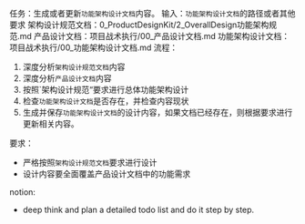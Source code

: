 
任务：生成或者更新`功能架构设计文档`内容。
输入：`功能架构设计文档`的路径或者其他要求
架构设计规范文档：0_ProductDesignKit/2_OverallDesign功能架构规范.md
产品设计文档：项目战术执行/00_产品设计文档.md
功能架构设计文档：项目战术执行/00_功能架构设计文档.md
流程：
  1. 深度分析`架构设计规范文档`内容
  2. 深度分析`产品设计文档`内容
  2. 按照`架构设计规范“要求进行总体功能架构设计
  3. 检查`功能架构设计文档`是否存在，并检查内容现状
  4. 生成并保存`功能架构设计文档`的设计内容，如果文档已经存在，则根据要求进行更新相关内容。

要求：
  -  严格按照`架构设计规范文档`要求进行设计
  - 设计内容要全面覆盖产品设计文档中的功能需求

notion:
- deep think and plan a detailed todo list and do it step by step.
